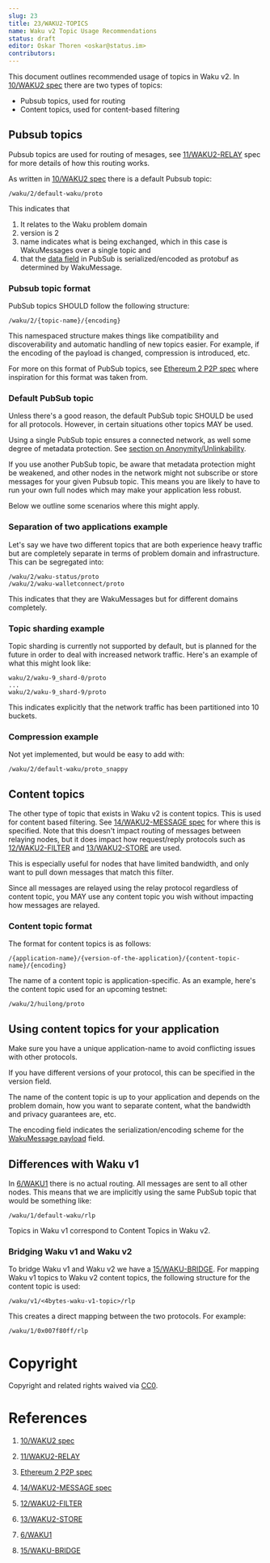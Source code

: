 ```yaml
---
slug: 23
title: 23/WAKU2-TOPICS
name: Waku v2 Topic Usage Recommendations
status: draft
editor: Oskar Thoren <oskar@status.im>
contributors:
---
```


This document outlines recommended usage of topics in Waku v2. In [10/WAKU2 spec](/spec/10) there are two types of topics:

- Pubsub topics, used for routing
- Content topics, used for content-based filtering

## Pubsub topics

Pubsub topics are used for routing of mesages, see [11/WAKU2-RELAY](/spec/11) spec for more details of how this routing works.

As written in [10/WAKU2 spec](/spec/10) there is a default Pubsub topic:

`/waku/2/default-waku/proto`

This indicates that

1) It relates to the Waku problem domain
2) version is 2
3) name indicates what is being exchanged, which in this case is WakuMessages over a single topic and
4) that the [data field](/spec/11/#protobuf-definition) in PubSub is serialized/encoded as protobuf as determined by WakuMessage.

### Pubsub topic format

PubSub topics SHOULD follow the following structure:

`/waku/2/{topic-name}/{encoding}`

This namespaced structure makes things like compatibility and discoverability and automatic handling of new topics easier.
For example, if the encoding of the payload is changed, compression is introduced, etc.

For more on this format of PubSub topics, see [Ethereum 2 P2P spec](https://github.com/ethereum/eth2.0-specs/blob/dev/specs/phase0/p2p-interface.md#topics-and-messages) where inspiration for this format was taken from.

### Default PubSub topic

Unless there's a good reason, the default PubSub topic SHOULD be used for all protocols.
However, in certain situations other topics MAY be used.

Using a single PubSub topic ensures a connected network, as well some degree of metadata protection.
See [section on Anonymity/Unlinkability](/spec/10/#anonymity--unlinkability).

If you use another PubSub topic, be aware that metadata protection might be weakened,
and other nodes in the network might not subscribe or store messages for your given Pubsub topic.
This means you are likely to have to run your own full nodes which may make your application less robust.

Below we outline some scenarios where this might apply.

### Separation of two applications example

Let's say we have two different topics that are both experience heavy traffic but are completely separate in terms of problem domain and infrastructure.
This can be segregated into:

```
/waku/2/waku-status/proto
/waku/2/waku-walletconnect/proto
```

This indicates that they are WakuMessages but for different domains completely.

### Topic sharding example

Topic sharding is currently not supported by default, but is planned for the future in order to deal with increased network traffic.
Here's an example of what this might look like:

```
waku/2/waku-9_shard-0/proto
...
waku/2/waku-9_shard-9/proto
```

This indicates explicitly that the network traffic has been partitioned into 10 buckets.

### Compression example

Not yet implemented, but would be easy to add with:

`/waku/2/default-waku/proto_snappy`

## Content topics

The other type of topic that exists in Waku v2 is content topics.
This is used for content based filtering.
See [14/WAKU2-MESSAGE spec](/spec/14) for where this is specified.
Note that this doesn't impact routing of messages between relaying nodes,
but it does impact how request/reply protocols such as 
[12/WAKU2-FILTER](https://rfc.vac.dev/spec/12/) and [13/WAKU2-STORE](https://rfc.vac.dev/spec/13/) are used.

This is especially useful for nodes that have limited bandwidth,
and only want to pull down messages that match this filter.

Since all messages are relayed using the relay protocol regardless of content topic,
you MAY use any content topic you wish without impacting how messages are relayed.

### Content topic format

The format for content topics is as follows:

`/{application-name}/{version-of-the-application}/{content-topic-name}/{encoding}`

The name of a content topic is application-specific.
As an example, here's the content topic used for an upcoming testnet:

`/waku/2/huilong/proto`

<!-- TODO Consider if this should be /toychat/2/huilong/proto -->

## Using content topics for your application

Make sure you have a unique application-name to avoid conflicting issues with other protocols.

If you have different versions of your protocol, this can be specified in the version field.

The name of the content topic is up to your application and depends on the problem domain, how you want to separate content, what the bandwidth and privacy guarantees are, etc.

The encoding field indicates the serialization/encoding scheme for the [WakuMessage payload](/spec/14/#payloads) field.

## Differences with Waku v1

In [6/WAKU1](/spec/6) there is no actual routing.
All messages are sent to all other nodes.
This means that we are implicitly using the same PubSub topic that would be something like:

```
/waku/1/default-waku/rlp
```

Topics in Waku v1 correspond to Content Topics in Waku v2.

### Bridging Waku v1 and Waku v2

To bridge Waku v1 and Waku v2 we have a [15/WAKU-BRIDGE](/spec/15).
For mapping Waku v1 topics to Waku v2 content topics,
the following structure for the content topic is used:

```
/waku/v1/<4bytes-waku-v1-topic>/rlp
```

This creates a direct mapping between the two protocols.
For example:

```
/waku/1/0x007f80ff/rlp
```

# Copyright

Copyright and related rights waived via
[CC0](https://creativecommons.org/publicdomain/zero/1.0/).

# References

1. [10/WAKU2 spec](/spec/10)

2. [11/WAKU2-RELAY](/spec/11)

3. [Ethereum 2 P2P spec](https://github.com/ethereum/eth2.0-specs/blob/dev/specs/phase0/p2p-interface.md#topics-and-messages)

4. [14/WAKU2-MESSAGE spec](/spec/14)

5. [12/WAKU2-FILTER](https://rfc.vac.dev/spec/12/)

6. [13/WAKU2-STORE](https://rfc.vac.dev/spec/13/)

7. [6/WAKU1](/spec/6)

8. [15/WAKU-BRIDGE](/spec/15)
